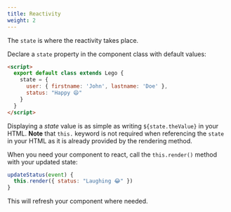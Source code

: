 ```yaml
---
title: Reactivity
weight: 2
---
```


The `state` is where the reactivity takes place.

Declare a `state` property in the component class with default values:

```html
<script>
  export default class extends Lego {
    state = {
      user: { firstname: 'John', lastname: 'Doe' },
      status: "Happy 😄"
    }
  }
</script>
```

Displaying a _state_ value is as simple as writing `${state.theValue}` in your HTML. **Note** that `this.` keyword is not required when referencing the `state` in your HTML as it is already provided by the rendering method.

When you need your component to react, call the `this.render()` method with your updated state:

```js
updateStatus(event) {
  this.render({ status: "Laughing 😂" })
}
```

This will refresh your component where needed.
